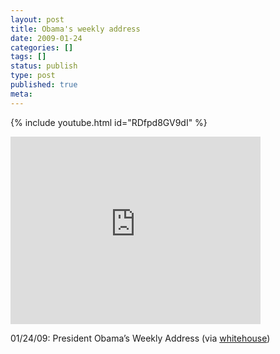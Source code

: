 ```yaml
---
layout: post
title: Obama's weekly address
date: 2009-01-24
categories: []
tags: []
status: publish
type: post
published: true
meta:
---
```

{% include youtube.html id="RDfpd8GV9dI" %}

<div class="entry-content"><iframe width="400" height="300" src="http://www.youtube.com/embed/RDfpd8GV9dI?wmode=transparent&autohide=1&egm=0&hd=1&iv_load_policy=3&modestbranding=1&rel=0&showinfo=0&showsearch=0" frameborder="0" allowfullscreen></iframe><p>01/24/09: President Obama&#8217;s Weekly Address (via <a href="http://youtube.com/user/whitehouse">whitehouse</a>)</p>
</div>
